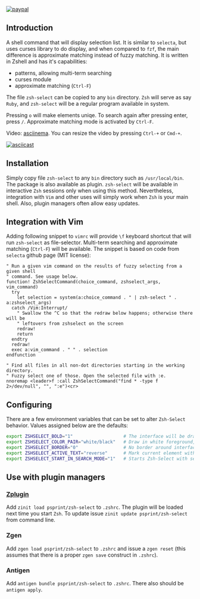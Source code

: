 [![paypal](https://www.paypalobjects.com/en_US/i/btn/btn_donateCC_LG.gif)](https://www.paypal.com/cgi-bin/webscr?cmd=_s-xclick&hosted_button_id=D6XDCHDSBDSDG)

## Introduction

A shell command that will display selection list. It is similar to `selecta`,
but uses curses library to do display, and when compared to `fzf`, the main
difference is approximate matching instead of fuzzy matching. It is written in
Zshell and has it's capabilities:

- patterns, allowing multi-term searching
- curses module
- approximate matching (`Ctrl-F`)

The file `zsh-select` can be copied to any `bin` directory. `Zsh` will
serve as say `Ruby`, and `zsh-select` will be a regular program available
in system.

Pressing `o` will make elements uniqe. To search again after pressing enter,
press `/`. Approximate matching mode is activated by `Ctrl-F`.

Video: [asciinema](https://asciinema.org/a/48490). You can resize the video by pressing `Ctrl-+` or `Cmd-+`.

[![asciicast](https://asciinema.org/a/48490.png)](https://asciinema.org/a/48490)

## Installation

Simply copy file `zsh-select` to any `bin` directory such as `/usr/local/bin`.
The package is also available as plugin. `zsh-select` will be available in
interactive `Zsh` sessions only when using this method. Nevertheless, integration
with `Vim` and other uses will simply work when `Zsh` is your main shell. Also,
plugin managers often allow easy updates.

## Integration with Vim

Adding following snippet to `vimrc` will provide `\f` keyboard shortcut that will
run `zsh-select` as file-selector. Multi-term searching and approximate matching
(`Ctrl-F`) will be available. The snippet is based on code from `selecta` github
page (MIT license):

```vim
" Run a given vim command on the results of fuzzy selecting from a given shell
" command. See usage below.
function! ZshSelectCommand(choice_command, zshselect_args, vim_command)
  try
    let selection = system(a:choice_command . " | zsh-select " . a:zshselect_args)
  catch /Vim:Interrupt/
    " Swallow the ^C so that the redraw below happens; otherwise there will be
    " leftovers from zshselect on the screen
    redraw!
    return
  endtry
  redraw!
  exec a:vim_command . " " . selection
endfunction

" Find all files in all non-dot directories starting in the working directory.
" Fuzzy select one of those. Open the selected file with :e.
nnoremap <leader>f :call ZshSelectCommand("find * -type f 2>/dev/null", "", ":e")<cr>
```

## Configuring

There are a few environment variables that can be set to alter `Zsh-Select`
behavior. Values assigned below are the defaults:

```zsh
export ZSHSELECT_BOLD="1"                   # The interface will be drawn in bold font. Use "0" for no bold
export ZSHSELECT_COLOR_PAIR="white/black"   # Draw in white foreground, black background. Try e.g.: "white/green"
export ZSHSELECT_BORDER="0"                 # No border around interface, Use "1" for the border
export ZSHSELECT_ACTIVE_TEXT="reverse"      # Mark current element with reversed text. Use "underline" for marking with underline
export ZSHSELECT_START_IN_SEARCH_MODE="1"   # Starts Zsh-Select with searching active. "0" will not invoke searching at start.
```

## Use with plugin managers
### [Zplugin](https://github.com/psprint/zinit)

Add `zinit load psprint/zsh-select` to `.zshrc`.
The plugin will be loaded next time you start `Zsh`.
To update issue `zinit update psprint/zsh-select` from command line.

### Zgen

Add `zgen load psprint/zsh-select` to `.zshrc` and issue a `zgen reset` (this
assumes that there is a proper `zgen save` construct in `.zshrc`).

### Antigen
Add `antigen bundle psprint/zsh-select` to `.zshrc`. There also should be
`antigen apply`.

